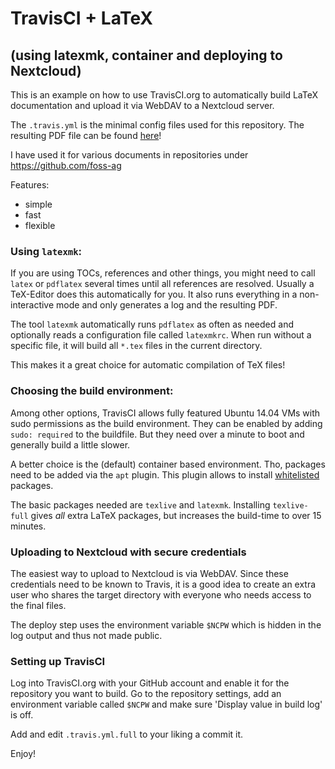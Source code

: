 # TravisCI + LaTeX
## (using latexmk, container and deploying to Nextcloud)

This is an example on how to use TravisCI.org to automatically build LaTeX documentation and upload it via WebDAV to a Nextcloud server.

The `.travis.yml` is the minimal config files used for this repository. The resulting PDF file can be found [here](https://cloud.foss-ag.de/index.php/s/U4Czc661GOZBYOG)!

I have used it for various documents in repositories under https://github.com/foss-ag

Features:
  * simple
  * fast
  * flexible

### Using `latexmk`:
If you are using TOCs, references and other things, you might need to call `latex` or `pdflatex` several times until all references are resolved. Usually a TeX-Editor does this automatically for you. It also runs everything in a non-interactive mode and only generates a log and the resulting PDF.

The tool `latexmk` automatically runs `pdflatex` as often as needed and optionally reads a configuration file called `latexmkrc`.
When run without a specific file, it will build all `*.tex` files in the current directory.

This makes it a great choice for automatic compilation of TeX files!

### Choosing the build environment:
Among other options, TravisCI allows fully featured Ubuntu 14.04 VMs with sudo permissions as the build environment. They can be enabled by adding `sudo: required` to the buildfile. But they need over a minute to boot and generally build a little slower.

A better choice is the (default) container based environment. Tho, packages need to be added via the `apt` plugin. This plugin allows to install [whitelisted](https://github.com/travis-ci/apt-package-whitelist/blob/master/ubuntu-trusty) packages.

The basic packages needed are `texlive` and `latexmk`. Installing `texlive-full` gives *all* extra LaTeX packages, but increases the build-time to over 15 minutes.

### Uploading to Nextcloud with secure credentials
The easiest way to upload to Nextcloud is via WebDAV. Since these credentials need to be known to Travis, it is a good idea to create an extra user who shares the target directory with everyone who needs access to the final files.

The deploy step uses the environment variable `$NCPW` which is hidden in the log output and thus not made public.

### Setting up TravisCI
Log into TravisCI.org with your GitHub account and enable it for the repository you want to build. Go to the repository settings, add an environment variable called `$NCPW` and make sure 'Display value in build log' is off.

Add and edit `.travis.yml.full` to your liking a commit it.

Enjoy!
